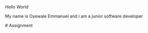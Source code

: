 *Hello World*
<p> My name is Oyewale Emmanuel and i am a junior software developer </p>
 # Assignment
